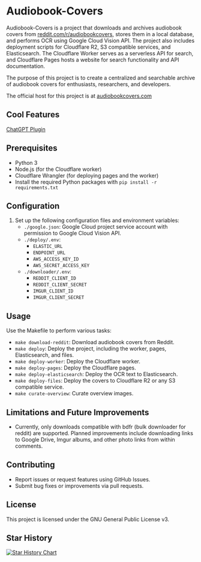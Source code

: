 # Audiobook-Covers

Audiobook-Covers is a project that downloads and archives audiobook covers from [reddit.com/r/audiobookcovers](https://www.reddit.com/r/audiobookcovers/), stores them in a local database, and performs OCR using Google Cloud Vision API. The project also includes deployment scripts for Cloudflare R2, S3 compatible services, and Elasticsearch. The Cloudflare Worker serves as a serverless API for search, and Cloudflare Pages hosts a website for search functionality and API documentation.

The purpose of this project is to create a centralized and searchable archive of audiobook covers for enthusiasts, researchers, and developers.

The official host for this project is at [audiobookcovers.com](https://audiobookcovers.com)

## Cool Features
[ChatGPT Plugin](https://chat.openai.com/g/g-Jm2Y60Q0r-audiobookcovers-com)

## Prerequisites

* Python 3
* Node.js (for the Cloudflare worker)
* Cloudflare Wrangler (for deploying pages and the worker)
* Install the required Python packages with `pip install -r requirements.txt`

## Configuration

1. Set up the following configuration files and environment variables:
   * `./google.json`: Google Cloud project service account with permission to Google Cloud Vision API.
   * `./deploy/.env`:
     * `ELASTIC_URL`
     * `ENDPOINT_URL`
     * `AWS_ACCESS_KEY_ID`
     * `AWS_SECRET_ACCESS_KEY`
   * `./downloader/.env`:
     * `REDDIT_CLIENT_ID`
     * `REDDIT_CLIENT_SECRET`
     * `IMGUR_CLIENT_ID`
     * `IMGUR_CLIENT_SECRET`

## Usage

Use the Makefile to perform various tasks:

* `make download-reddit`: Download audiobook covers from Reddit.
* `make deploy`: Deploy the project, including the worker, pages, Elasticsearch, and files.
* `make deploy-worker`: Deploy the Cloudflare worker.
* `make deploy-pages`: Deploy the Cloudflare pages.
* `make deploy-elasticsearch`: Deploy the OCR text to Elasticsearch.
* `make deploy-files`: Deploy the covers to Cloudflare R2 or any S3 compatible service.
* `make curate-overview`: Curate overview images.

## Limitations and Future Improvements

* Currently, only downloads compatible with bdfr (bulk downloader for reddit) are supported. Planned improvements include downloading links to Google Drive, Imgur albums, and other photo links from within comments.

## Contributing

* Report issues or request features using GitHub Issues.
* Submit bug fixes or improvements via pull requests.

## License

This project is licensed under the GNU General Public License v3.

## Star History

[![Star History Chart](https://api.star-history.com/svg?repos=Weldawadyathink/Audiobook-Covers&type=Date)](https://star-history.com/#Weldawadyathink/Audiobook-Covers&Date)
